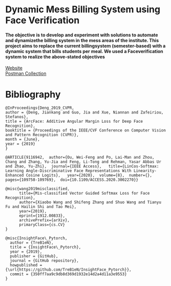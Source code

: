 # Dynamic Mess Billing System using Face Verification
#### The objective is to develop and experiment with solutions to automate and dynamizethe billing system in the mess areas of the institute.  This project aims to replace the current billingsystem  (semester-based)  with  a  dynamic  system  that  bills  students  per  meal.   We  used  a  Faceverification system to realize the above-stated objectives
[Website](https://ateatiiitm.herokuapp.com/) \
[Postman Collection](https://www.getpostman.com/collections/9865b67454f2ab5c1486)
# Bibliography
```
@InProceedings{Deng_2019_CVPR,
author = {Deng, Jiankang and Guo, Jia and Xue, Niannan and Zafeiriou, Stefanos},
title = {ArcFace: Additive Angular Margin Loss for Deep Face Recognition},
booktitle = {Proceedings of the IEEE/CVF Conference on Computer Vision and Pattern Recognition (CVPR)},
month = {June},
year = {2019}
}

@ARTICLE{9116942,  author={Ou, Wei-Feng and Po, Lai-Man and Zhou, Chang and Zhang, Yu-Jia and Feng, Li-Tong and Rehman, Yasar Abbas Ur and Zhao, Yu-Zhi},  journal={IEEE Access},   title={LinCos-Softmax: Learning Angle-Discriminative Face Representations With Linearity-Enhanced Cosine Logits},   year={2020},  volume={8},  number={},  pages={109758-109769},  doi={10.1109/ACCESS.2020.3002270}}

@misc{wang2019misclassified,
      title={Mis-classified Vector Guided Softmax Loss for Face Recognition}, 
      author={Xiaobo Wang and Shifeng Zhang and Shuo Wang and Tianyu Fu and Hailin Shi and Tao Mei},
      year={2019},
      eprint={1912.00833},
      archivePrefix={arXiv},
      primaryClass={cs.CV}
}

@misc{InsightFace\_Pytorch,
  author = {TreB1eN},
  title = {InsightFace\_Pytorch},
  year = {2019},
  publisher = {GitHub},
  journal = {GitHub repository},
  howpublished = {\url{https://github.com/TreB1eN/InsightFace_Pytorch}},
  commit = {350ff7aa9c9db8d369d1932e14d2a4d11a3e9553}
}

```
